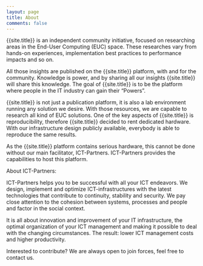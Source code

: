 ```yaml
---
layout: page
title: About
comments: false
---
```

{{site.title}} is an independent community initiative, focused on researching areas in the End-User Computing (EUC) space. These researches vary from hands-on experiences, implementation best practices to performance impacts and so on.

All those insights are published on the {{site.title}} platform, with and for the community. Knowledge is power, and by sharing all our insights {{site.title}} will share this knowledge. The goal of {{site.title}} is to be the platform where people in the IT industry can gain their “Powers”.

{{site.title}} is not just a publication platform, it is also a lab environment running any solution we desire. With those resources, we are capable to research all kind of EUC solutions. One of the key aspects of {{site.title}} is reproducibility, therefore {{site.title}} decided to rent dedicated hardware. With our infrastructure design publicly available, everybody is able to reproduce the same results.

As the {{site.title}} platform contains serious hardware, this cannot be done without our main facilitator, ICT-Partners. ICT-Partners provides the capabilities to host this platform.

About ICT-Partners: 

ICT-Partners helps you to be successful with all your ICT endeavors. We design, implement and optimize ICT-infrastructures with the latest technologies that contribute to continuity, stability and security. We pay close attention to the cohesion between systems, processes and people and factor in the social context.

It is all about innovation and improvement of your IT infrastructure, the optimal organization of your ICT management and making it possible to deal with the changing circumstances. The result: lower ICT management costs and higher productivity.

Interested to contribute? We are always open to join forces, feel free to contact us.